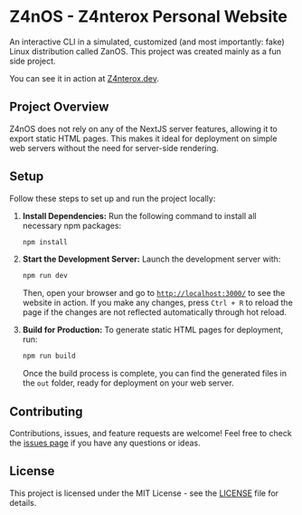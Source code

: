 # Z4nOS - Z4nterox Personal Website

An interactive CLI in a simulated, customized (and most importantly: fake) Linux distribution called ZanOS. This project was created mainly as a fun side project.

You can see it in action at [Z4nterox.dev](https://z4nterox.dev).

## Project Overview

Z4nOS does not rely on any of the NextJS server features, allowing it to export static HTML pages. This makes it ideal for deployment on simple web servers without the need for server-side rendering.

## Setup

Follow these steps to set up and run the project locally:

1. **Install Dependencies:**
   Run the following command to install all necessary npm packages:
   ```bash
   npm install
   ```

2. **Start the Development Server:**
   Launch the development server with:
   ```bash
   npm run dev
   ```
   Then, open your browser and go to [`http://localhost:3000/`](http://localhost:3000/) to see the website in action. If you make any changes, press `Ctrl + R` to reload the page if the changes are not reflected automatically through hot reload.

3. **Build for Production:**
   To generate static HTML pages for deployment, run:
   ```bash
   npm run build
   ```
   Once the build process is complete, you can find the generated files in the `out` folder, ready for deployment on your web server.

## Contributing

Contributions, issues, and feature requests are welcome! Feel free to check the [issues page](../../issues) if you have any questions or ideas.

## License

This project is licensed under the MIT License - see the [LICENSE](LICENSE) file for details.

